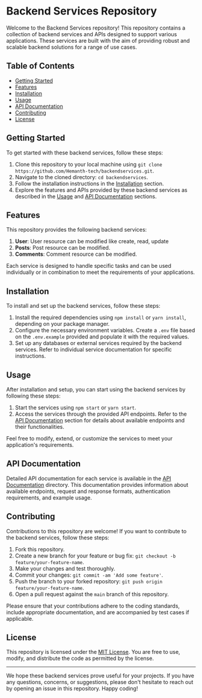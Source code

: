 # Backend Services Repository

Welcome to the Backend Services repository! This repository contains a collection of backend services and APIs designed to support various applications. These services are built with the aim of providing robust and scalable backend solutions for a range of use cases.

## Table of Contents

- [Getting Started](#getting-started)
- [Features](#features)
- [Installation](#installation)
- [Usage](#usage)
- [API Documentation](#api-documentation)
- [Contributing](#contributing)
- [License](#license)

## Getting Started

To get started with these backend services, follow these steps:

1. Clone this repository to your local machine using `git clone https://github.com/Hemanth-tech/backendservices.git`.
2. Navigate to the cloned directory: `cd backendservices`.
3. Follow the installation instructions in the [Installation](#installation) section.
4. Explore the features and APIs provided by these backend services as described in the [Usage](#usage) and [API Documentation](#api-documentation) sections.

## Features

This repository provides the following backend services:

1. **User**: User resource can be modified like create, read, update 
2. **Posts**: Post resource can be modified.
3. **Comments**: Comment resource can be modified.

Each service is designed to handle specific tasks and can be used individually or in combination to meet the requirements of your applications.

## Installation

To install and set up the backend services, follow these steps:

1. Install the required dependencies using `npm install` or `yarn install`, depending on your package manager.
2. Configure the necessary environment variables. Create a `.env` file based on the `.env.example` provided and populate it with the required values.
3. Set up any databases or external services required by the backend services. Refer to individual service documentation for specific instructions.

## Usage

After installation and setup, you can start using the backend services by following these steps:

1. Start the services using `npm start` or `yarn start`.
2. Access the services through the provided API endpoints. Refer to the [API Documentation](#api-documentation) section for details about available endpoints and their functionalities.

Feel free to modify, extend, or customize the services to meet your application's requirements.

## API Documentation

Detailed API documentation for each service is available in the [API Documentation](/https://jsonplaceholder.typicode.com/) directory. This documentation provides information about available endpoints, request and response formats, authentication requirements, and example usage.

## Contributing

Contributions to this repository are welcome! If you want to contribute to the backend services, follow these steps:

1. Fork this repository.
2. Create a new branch for your feature or bug fix: `git checkout -b feature/your-feature-name`.
3. Make your changes and test thoroughly.
4. Commit your changes: `git commit -am 'Add some feature'`.
5. Push the branch to your forked repository: `git push origin feature/your-feature-name`.
6. Open a pull request against the `main` branch of this repository.

Please ensure that your contributions adhere to the coding standards, include appropriate documentation, and are accompanied by test cases if applicable.

## License

This repository is licensed under the [MIT License](LICENSE). You are free to use, modify, and distribute the code as permitted by the license.

---

We hope these backend services prove useful for your projects. If you have any questions, concerns, or suggestions, please don't hesitate to reach out by opening an issue in this repository. Happy coding!
